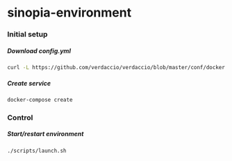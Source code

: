# sinopia-environment
### Initial setup
##### Download config.yml
```bash
curl -L https://github.com/verdaccio/verdaccio/blob/master/conf/docker.yaml -o data/config.yaml
```
##### Create service
```bash
docker-compose create
```

### Control
##### Start/restart environment
```bash
./scripts/launch.sh
```

